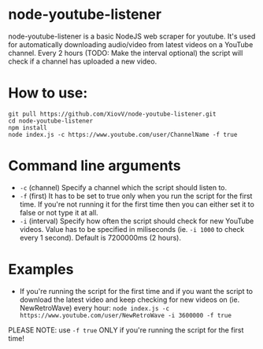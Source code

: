 # node-youtube-listener
node-youtube-listener is a basic NodeJS web scraper for youtube.
It's used for automatically downloading audio/video from latest videos on a YouTube channel. Every 2 hours (TODO: Make the interval optional) the script will check if a channel has uploaded a new video.

# How to use:
```
git pull https://github.com/XiovV/node-youtube-listener.git
cd node-youtube-listener
npm install
node index.js -c https://www.youtube.com/user/ChannelName -f true
```
# Command line arguments
* `-c` (channel) Specify a channel which the script should listen to.
* `-f` (first) It has to be set to true only when you run the script for the first time. If you're not running it for the first time then you can either set it to false or not type it at all.
* `-i` (interval) Specify how often the script should check for new YouTube videos. Value has to be specified in miliseconds (ie. `-i 1000` to check every 1 second). Default is 7200000ms (2 hours).

# Examples
* If you're running the script for the first time and if you want the script to download the latest video and keep checking for new videos on (ie. NewRetroWave) every hour:
`node index.js -c https://www.youtube.com/user/NewRetroWave -i 3600000 -f true`

PLEASE NOTE: use `-f true` ONLY if you're running the script for the first time!
 
